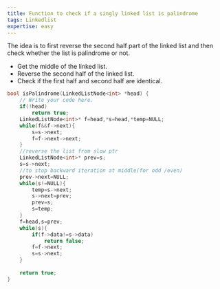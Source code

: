 ```yaml
---
title: Function to check if a singly linked list is palindrome
tags: Linkedlist
expertise: easy
---
```


The idea is to first reverse the second half part of the linked list and then check whether the list is palindrome or not.

- Get the middle of the linked list. 
- Reverse the second half of the linked list. 
- Check if the first half and second half are identical. 

```cpp
bool isPalindrome(LinkedListNode<int> *head) {
    // Write your code here.
    if(!head)
        return true;
    LinkedListNode<int>* f=head,*s=head,*temp=NULL;
    while(f&&f->next){
        s=s->next;
        f=f->next->next;
    }
    //reverse the list from slow ptr
    LinkedListNode<int>* prev=s;
    s=s->next;
    //to stop backward iteration at middle(for odd /even)
    prev->next=NULL;
    while(s!=NULL){
        temp=s->next;
        s->next=prev;
        prev=s;
        s=temp;        
    }
    f=head,s=prev;
    while(s){
        if(f->data!=s->data)
            return false;
        f=f->next;
        s=s->next;
    }
    
    return true;
}
```
